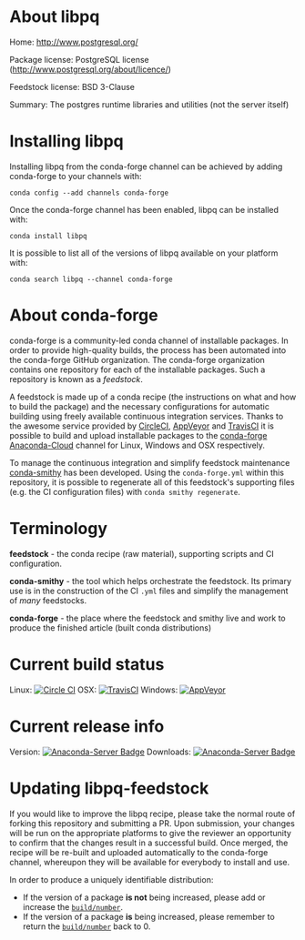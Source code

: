 About libpq
===========

Home: http://www.postgresql.org/

Package license: PostgreSQL license (http://www.postgresql.org/about/licence/)

Feedstock license: BSD 3-Clause

Summary: The postgres runtime libraries and utilities (not the server itself)



Installing libpq
================

Installing libpq from the conda-forge channel can be achieved by adding conda-forge to your channels with:

```
conda config --add channels conda-forge
```

Once the conda-forge channel has been enabled, libpq can be installed with:

```
conda install libpq
```

It is possible to list all of the versions of libpq available on your platform with:

```
conda search libpq --channel conda-forge
```


About conda-forge
=================

conda-forge is a community-led conda channel of installable packages.
In order to provide high-quality builds, the process has been automated into the
conda-forge GitHub organization. The conda-forge organization contains one repository
for each of the installable packages. Such a repository is known as a *feedstock*.

A feedstock is made up of a conda recipe (the instructions on what and how to build
the package) and the necessary configurations for automatic building using freely
available continuous integration services. Thanks to the awesome service provided by
[CircleCI](https://circleci.com/), [AppVeyor](http://www.appveyor.com/)
and [TravisCI](https://travis-ci.org/) it is possible to build and upload installable
packages to the [conda-forge](https://anaconda.org/conda-forge)
[Anaconda-Cloud](http://docs.anaconda.org/) channel for Linux, Windows and OSX respectively.

To manage the continuous integration and simplify feedstock maintenance
[conda-smithy](http://github.com/conda-forge/conda-smithy) has been developed.
Using the ``conda-forge.yml`` within this repository, it is possible to regenerate all of
this feedstock's supporting files (e.g. the CI configuration files) with ``conda smithy regenerate``.


Terminology
===========

**feedstock** - the conda recipe (raw material), supporting scripts and CI configuration.

**conda-smithy** - the tool which helps orchestrate the feedstock.
                   Its primary use is in the construction of the CI ``.yml`` files
                   and simplify the management of *many* feedstocks.

**conda-forge** - the place where the feedstock and smithy live and work to
                  produce the finished article (built conda distributions)

Current build status
====================

Linux: [![Circle CI](https://circleci.com/gh/conda-forge/libpq-feedstock.svg?style=svg)](https://circleci.com/gh/conda-forge/libpq-feedstock)
OSX: [![TravisCI](https://travis-ci.org/conda-forge/libpq-feedstock.svg?branch=master)](https://travis-ci.org/conda-forge/libpq-feedstock)
Windows: [![AppVeyor](https://ci.appveyor.com/api/projects/status/github/conda-forge/libpq-feedstock?svg=True)](https://ci.appveyor.com/project/conda-forge/libpq-feedstock/branch/master)

Current release info
====================
Version: [![Anaconda-Server Badge](https://anaconda.org/conda-forge/libpq/badges/version.svg)](https://anaconda.org/conda-forge/libpq)
Downloads: [![Anaconda-Server Badge](https://anaconda.org/conda-forge/libpq/badges/downloads.svg)](https://anaconda.org/conda-forge/libpq)


Updating libpq-feedstock
========================

If you would like to improve the libpq recipe, please take the normal
route of forking this repository and submitting a PR. Upon submission, your changes will
be run on the appropriate platforms to give the reviewer an opportunity to confirm that the
changes result in a successful build. Once merged, the recipe will be re-built and uploaded
automatically to the conda-forge channel, whereupon they will be available for everybody to
install and use.

In order to produce a uniquely identifiable distribution:
 * If the version of a package **is not** being increased, please add or increase
   the [``build/number``](http://conda.pydata.org/docs/building/meta-yaml.html#build-number-and-string).
 * If the version of a package **is** being increased, please remember to return
   the [``build/number``](http://conda.pydata.org/docs/building/meta-yaml.html#build-number-and-string)
   back to 0.
